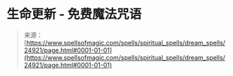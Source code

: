 <!--yml

分类：未分类

日期：2024-06-12 19:11:21

-->

# 生命更新 - 免费魔法咒语

> 来源：[https://www.spellsofmagic.com/spells/spiritual_spells/dream_spells/24921/page.html#0001-01-01](https://www.spellsofmagic.com/spells/spiritual_spells/dream_spells/24921/page.html#0001-01-01)
